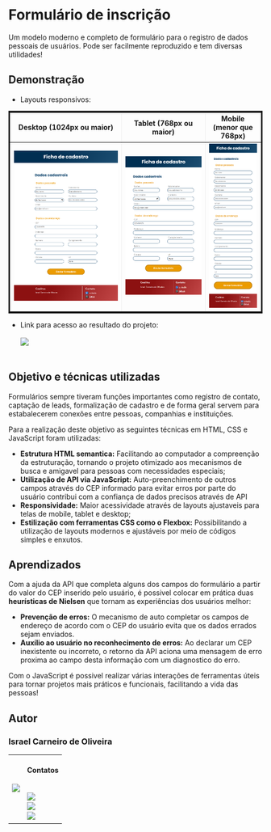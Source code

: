 # Formulário de inscrição

Um modelo moderno e completo de formulário para o registro de dados pessoais de usuários. Pode ser facilmente reproduzido e tem diversas utilidades!

## Demonstração

 - Layouts responsivos:

<table style="width: 100%; border: solid;" border="2px" cellspacing="0" cellpadding="1%">
  <tr>
    <th scope="col">Desktop (1024px ou maior)</th>
    <th scope="col">Tablet (768px ou maior)</th>
    <th scope="col">Mobile (menor que 768px)</th>
  </tr>
  <tr>
    <td width="40%"><img src="./assets/Designes Responsivos/screencapture-desktop.png" rel="Layout desktop" /></td>
    <td width="30%"><img src="./assets/Designes Responsivos/screencapture-tablet.png" rel="Layout tablet" /></td>
    <td width="20%"><img src="./assets/Designes Responsivos/screencapture-mobile.png" rel="Layout mobile" /></td>
  </tr>
</table>

 - Link para acesso ao resultado do projeto:<br><br>
 <a href="https://israel-carneiro.github.io/Formulario/" target="_blank"><img src="https://img.shields.io/badge/deploy-Formul%C3%A1rio-008000" rel="Deploy badge" /><a><br><br>

## Objetivo e técnicas utilizadas

Formulários sempre tiveram funções importantes como registro de contato, captação de leads, formalização de cadastro e de forma geral servem para estabalecerem conexões entre pessoas, companhias e instituições.

Para a realização deste objetivo as seguintes técnicas em HTML, CSS e JavaScript foram utilizadas:
 - **Estrutura HTML semantica:** Facilitando ao computador a compreenção da estruturação, tornando o projeto otimizado aos mecanismos de busca e amigavel para pessoas com necessidades especiais;
 - **Utilização de API via JavaScript:** Auto-preenchimento de outros campos através do CEP informado para evitar erros por parte do usuário contribui com a confiança de dados precisos através de API
 - **Responsividade:** Maior acessividade através de layouts ajustaveis para telas de mobile, tablet e desktop;
 - **Estilização com ferramentas CSS como o Flexbox:** Possibilitando a utilização de layouts modernos e ajustáveis por meio de códigos simples e enxutos.
 
## Aprendizados

Com a ajuda da API que completa alguns dos campos do formulário a partir do valor do CEP inserido pelo usuário, é possivel colocar em prática duas **heurísticas de Nielsen** que tornam as experiências dos usuários melhor:
 - **Prevenção de erros:** O mecanismo de auto completar os campos de endereço de acordo com o CEP do usuário evita que os dados errados sejam enviados.
 - **Auxílio ao usuário no reconhecimento de erros:** Ao declarar um CEP inexistente ou incorreto, o retorno da API aciona uma mensagem de erro proxima ao campo desta informação com um diagnostico do erro.

Com o JavaScript é possivel realizar várias interações de ferramentas úteis para tornar projetos mais práticos e funcionais, facilitando a vida das pessoas!

## Autor

### Israel Carneiro de Oliveira
 
<table border: none;" border="0" cellpadding="0">
 <td>
  <img width="200px" src="https://avatars.githubusercontent.com/u/113190387?s=400&u=3c497e66670ff827854b02bfd769529a19c9b5b1&v=4" rel="foto Israel Carneiro" />
 </td>
 <td>
  <h4>Contatos</h4><br>
  <a href="https://www.linkedin.com/in/israel-carneiro-de-oliveira" target="_blank"><img src="https://img.shields.io/badge/-LinkedIn-%230077B5?style=for-the-badge&logo=linkedin&logoColor=white" rel="LinkedIn" /></a><br>
  <a href="https://instagram.com/webcarneiro" target="_blank"><img src="https://img.shields.io/badge/-Instagram-%23E4405F?style=for-the-badge&logo=instagram&logoColor=white" rel="Instagran" /></a><br>
  <a href="https://www.frontendmentor.io/profile/Israel-Carneiro" target="_blank"><img src="https://img.shields.io/badge/-Frontend%20Mentor-5F3DC4?style=for-the-badge&logo=FrontendMentor&logoColor=white&link=" rel="FrontEnd Mentor" /><a>
 </td>
</table>
